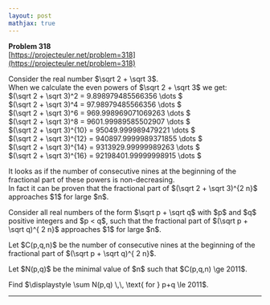 ```yaml
---
layout: post
mathjax: true
---
```

**Problem 318**  
[https://projecteuler.net/problem=318](https://projecteuler.net/problem=318)

<p>
Consider the real number $\sqrt 2 + \sqrt 3$.<br />
When we calculate the even powers of $\sqrt 2 + \sqrt 3$
we get:<br />
$(\sqrt 2 + \sqrt 3)^2 = 9.898979485566356 \dots $<br />
$(\sqrt 2 + \sqrt 3)^4 = 97.98979485566356 \dots $<br />
$(\sqrt 2 + \sqrt 3)^6 = 969.998969071069263 \dots $<br />
$(\sqrt 2 + \sqrt 3)^8 = 9601.99989585502907 \dots $<br />
$(\sqrt 2 + \sqrt 3)^{10} = 95049.999989479221 \dots $<br />
$(\sqrt 2 + \sqrt 3)^{12} = 940897.9999989371855 \dots $<br />
$(\sqrt 2 + \sqrt 3)^{14} = 9313929.99999989263 \dots $<br />
$(\sqrt 2 + \sqrt 3)^{16} = 92198401.99999998915 \dots $<br /></p>
<p>
It looks as if the number of consecutive nines at the beginning of the fractional part of these powers is non-decreasing.<br />
In fact it can be proven that the fractional part of $(\sqrt 2 + \sqrt 3)^{2 n}$ approaches $1$ for large $n$.
</p>
<p>
Consider all real numbers of the form $\sqrt p + \sqrt q$ with $p$ and $q$ positive integers and $p &lt; q$, such that the fractional part 
of $(\sqrt p + \sqrt q)^{ 2 n}$ approaches $1$ for large $n$.
</p>
<p>
Let $C(p,q,n)$ be the number of consecutive nines at the beginning of the fractional part of $(\sqrt p + \sqrt q)^{ 2 n}$.
</p>
<p>
Let $N(p,q)$ be the minimal value of $n$ such that $C(p,q,n) \ge 2011$.
</p>
<p>
Find $\displaystyle \sum N(p,q) \,\, \text{ for } p+q \le 2011$.
</p>

















 


---
